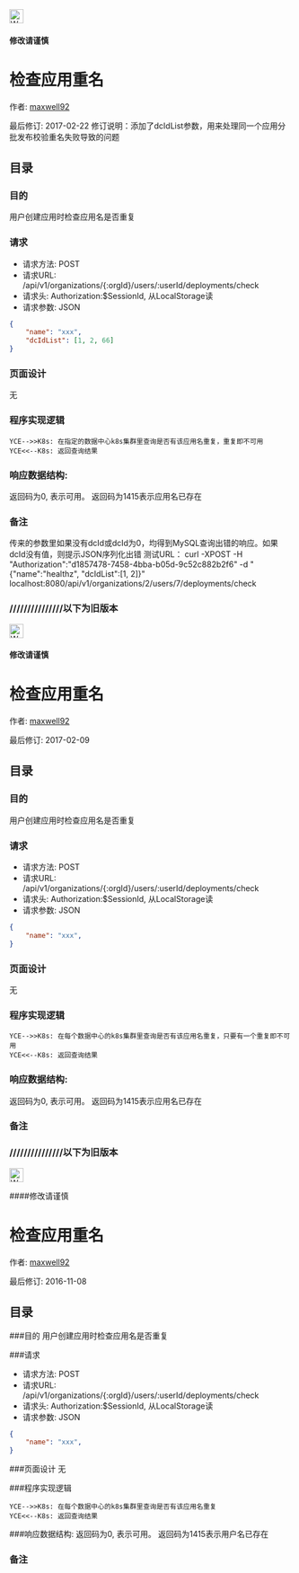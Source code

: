 <img src="http://kubernetes.io/kubernetes/img/warning.png" alt="WARNING" width="25" height="25">

#### 修改请谨慎

检查应用重名
==============

作者: [maxwell92](https://github.com/maxwell92)

最后修订: 2017-02-22
修订说明：添加了dcIdList参数，用来处理同一个应用分批发布校验重名失败导致的问题

目录
--------------
### 目的
用户创建应用时检查应用名是否重复

### 请求

* 请求方法: POST
* 请求URL: /api/v1/organizations/{:orgId}/users/:userId/deployments/check
* 请求头: Authorization:$SessionId, 从LocalStorage读
* 请求参数:
JSON
```json
{
    "name": "xxx",
    "dcIdList": [1, 2, 66]
}
```


### 页面设计
无


### 程序实现逻辑
```Title: 创建组织
YCE-->>K8s: 在指定的数据中心k8s集群里查询是否有该应用名重复，重复即不可用
YCE<<--K8s: 返回查询结果
```

### 响应数据结构:
返回码为0, 表示可用。
返回码为1415表示应用名已存在

### 备注
传来的参数里如果没有dcId或dcId为0，均得到MySQL查询出错的响应。如果dcId没有值，则提示JSON序列化出错
测试URL： curl -XPOST -H "Authorization":"d1857478-7458-4bba-b05d-9c52c882b2f6" -d "{\"name\":\"healthz\", \"dcIdList\":[1, 2]}" localhost:8080/api/v1/organizations/2/users/7/deployments/check


### ///////////////以下为旧版本



<img src="http://kubernetes.io/kubernetes/img/warning.png" alt="WARNING" width="25" height="25">

#### 修改请谨慎

检查应用重名
==============

作者: [maxwell92](https://github.com/maxwell92)

最后修订: 2017-02-09

目录
--------------
### 目的
用户创建应用时检查应用名是否重复

### 请求

* 请求方法: POST
* 请求URL: /api/v1/organizations/{:orgId}/users/:userId/deployments/check
* 请求头: Authorization:$SessionId, 从LocalStorage读  
* 请求参数: 
JSON
```json
{
    "name": "xxx",
}
```


### 页面设计 
无


### 程序实现逻辑
```Title: 创建组织
YCE-->>K8s: 在每个数据中心的k8s集群里查询是否有该应用名重复，只要有一个重复即不可用
YCE<<--K8s: 返回查询结果 
```

### 响应数据结构: 
返回码为0, 表示可用。
返回码为1415表示应用名已存在

### 备注



### ///////////////以下为旧版本

<img src="http://kubernetes.io/kubernetes/img/warning.png" alt="WARNING" width="25" height="25"> 

####修改请谨慎

检查应用重名
==============

作者: [maxwell92](https://github.com/maxwell92)

最后修订: 2016-11-08

目录
--------------
###目的
用户创建应用时检查应用名是否重复

###请求

* 请求方法: POST
* 请求URL: /api/v1/organizations/{:orgId}/users/:userId/deployments/check
* 请求头: Authorization:$SessionId, 从LocalStorage读  
* 请求参数: 
JSON
```json
{
    "name": "xxx",
}
```


###页面设计 
无


###程序实现逻辑
```Title: 创建组织
YCE-->>K8s: 在每个数据中心的k8s集群里查询是否有该应用名重复 
YCE<<--K8s: 返回查询结果 
```

###响应数据结构: 
返回码为0, 表示可用。
返回码为1415表示用户名已存在

### 备注